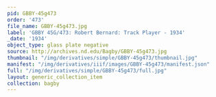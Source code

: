```yaml
---
pid: GBBY-45g473
order: '473'
file_name: GBBY-45g473.jpg
label: 'GBBY 45G/473: Robert Bernard: Track Player - 1934'
_date: '1934'
object_type: glass plate negative
source: http://archives.nd.edu/Bagby/GBBY-45g473.jpg
thumbnail: "/img/derivatives/simple/GBBY-45g473/thumbnail.jpg"
manifest: "/img/derivatives/iiif/images/GBBY-45g473/manifest.json"
full: "/img/derivatives/simple/GBBY-45g473/full.jpg"
layout: generic_collection_item
collection: bagby
---
```

